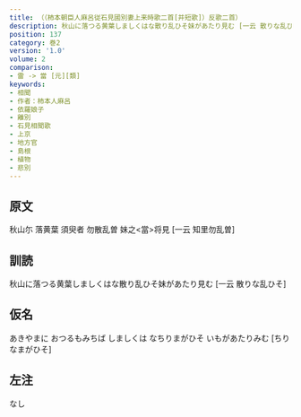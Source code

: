 ```yaml
---
title: （（柿本朝臣人麻呂従石見國別妻上来時歌二首[并短歌]）反歌二首）
description: 秋山に落つる黄葉しましくはな散り乱ひそ妹があたり見む [一云 散りな乱ひそ]
position: 137
category: 巻2
version: '1.0'
volume: 2
comparison:
- 雷 -> 當 [元][類]
keywords:
- 相聞
- 作者：柿本人麻呂
- 依羅娘子
- 離別
- 石見相聞歌
- 上京
- 地方官
- 島根
- 植物
- 悲別
---
```


## 原文

秋山尓 落黄葉 須臾者 勿散乱曽 妹之<當>将見 [一云 知里勿乱曽]

## 訓読

秋山に落つる黄葉しましくはな散り乱ひそ妹があたり見む [一云 散りな乱ひそ]

## 仮名

あきやまに おつるもみちば しましくは なちりまがひそ いもがあたりみむ [ちりなまがひそ]

## 左注

なし
